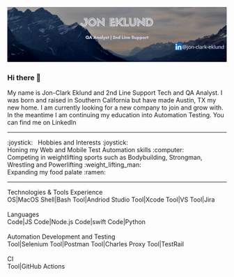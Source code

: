 ![Image of README banner](https://github.com/jceklund1031/jceklund1031/blob/main/img/banner.png)

### Hi there 👋

My name is Jon-Clark Eklund and 2nd Line Support Tech and QA Analyst. I was born and raised in Southern California but have made Austin, TX my new home. I am currently looking for a new company to join and grow with. In the meantime I am continuing my education into Automation Testing. You can find me on LinkedIn
<hr>
:joystick: &nbsp; Hobbies and Interests :joystick: <br>
Honing my Web and Mobile Test Automation skills :computer: <br>
Competing in weightlifting sports such as Bodybuilding, Strongman, Wrestling and Powerlifting :weight_lifting_man: <br>
Expanding my food palate :ramen: 
<hr>
Technologies & Tools Experience <br>
OS|MacOS Shell|Bash Tool|Andriod Studio Tool|Xcode Tool|VS Tool|Jira <br>
<br>
Languages <br>
Code|JS Code|Node.js Code|swift Code|Python <br>
<br>
Automation Development and Testing <br>
Tool|Selenium Tool|Postman Tool|Charles Proxy Tool|TestRail <br>
<br>
CI <br>
Tool|GitHub Actions
